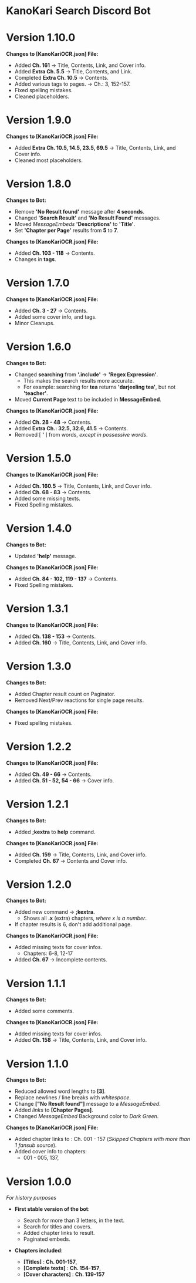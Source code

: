 # KanoKari Search Discord Bot

# Version 1.10.0
  **Changes to [KanoKariOCR.json] File:**
  - Added **Ch. 161** -> Title, Contents, Link, and Cover info.
  - Added **Extra Ch. 5.5** -> Title, Contents, and Link.
  - Completed **Extra Ch. 10.5** -> Contents.
  - Added various tags to pages. -> Ch.: 3, 152-157.
  - Fixed spelling mistakes.
  - Cleaned placeholders.

# Version 1.9.0
  **Changes to [KanoKariOCR.json] File:**
  - Added **Extra Ch. 10.5, 14.5, 23.5, 69.5** -> Title, Contents, Link, and Cover info.
  - Cleaned most placeholders.

# Version 1.8.0
  **Changes to Bot:**
  - Remove **'No Result found'** message after **4 seconds**.
  - Changed **'Search Result'** and **'No Result Found'** messages.
  - Moved *MessageEmbeds* **'Descriptions'** to **'Title'**.
  - Set **'Chapter per Page'** results from **5** to **7**.
  
  **Changes to [KanoKariOCR.json] File:**
  - Added **Ch. 103 - 118** -> Contents.
  - Changes in **tags**.

# Version 1.7.0
  **Changes to [KanoKariOCR.json] File:**
  - Added **Ch. 3 - 27** -> Contents.
  - Added some cover info, and tags.
  - Minor Cleanups.

# Version 1.6.0
  **Changes to Bot:**
  - Changed **searching** from **'.include'** -> **'Regex Expression'**.
    - This makes the search results more accurate.
	- For example: searching for **tea** returns **'darjeeling tea'**, but not **'teacher'**.
  - Moved **Current Page** text to be included in **MessageEmbed**.
  
  **Changes to [KanoKariOCR.json] File:**
  - Added **Ch. 28 - 48** -> Contents.
  - Added **Extra Ch.: 32.5, 32.6, 41.5** -> Contents.
  - Removed [ **'** ] from words, *except in possessive words*.
  
# Version 1.5.0
  **Changes to [KanoKariOCR.json] File:**
  - Added **Ch. 160.5** -> Title, Contents, Link, and Cover info.
  - Added **Ch. 68 - 83** -> Contents.
  - Added some missing texts.
  - Fixed Spelling mistakes.

# Version 1.4.0
  **Changes to Bot:**
  - Updated **'help'** message.
  
  **Changes to [KanoKariOCR.json] File:**
  - Added **Ch. 84 - 102, 119 - 137** -> Contents.
  - Fixed Spelling mistakes.

# Version 1.3.1
  **Changes to [KanoKariOCR.json] File:**
  - Added **Ch. 138 - 153** -> Contents.
  - Added **Ch. 160** -> Title, Contents, Link, and Cover info.

# Version 1.3.0
  **Changes to Bot:**
  - Added Chapter result count on Paginator.
  - Removed Next/Prev reactions for single page results.
	
  **Changes to [KanoKariOCR.json] File:**
  - Fixed spelling mistakes.

# Version 1.2.2
  **Changes to [KanoKariOCR.json] File:**
  - Added **Ch. 49 - 66** -> Contents.
  - Added **Ch. 51 - 52, 54 - 66** -> Cover info.

# Version 1.2.1
  **Changes to Bot:**
  - Added **;kextra** to **help** command.
	
  **Changes to [KanoKariOCR.json] File:**
  - Added **Ch. 159** -> Title, Contents, Link, and Cover info.
  - Completed **Ch. 67** -> Contents and Cover info.

# Version 1.2.0
  **Changes to Bot:**
  - Added new command -> **;kextra**.
    - Shows all **.x** (extra) chapters, *where x is a number*.
  - If chapter results is 6, don't add additional page.
	
  **Changes to [KanoKariOCR.json] File:**
  - Added missing texts for cover infos.
    - Chapters: 6-8, 12-17
  - Added **Ch. 67** -> Incomplete contents.

# Version 1.1.1
  **Changes to Bot:**
  - Added some comments.
	
  **Changes to [KanoKariOCR.json] File:**
  - Added missing texts for cover infos.
  - Added **Ch. 158** -> Title, Contents, Link, and Cover info.
	
# Version 1.1.0
  **Changes to Bot:**
  - Reduced allowed word lengths to **[3]**.
  - Replace newlines / line breaks with *whitespace*.
  - Change **["No Result found"]** message to a *MessageEmbed*.
  - Added *links* to **[Chapter Pages]**.
  - Changed *MessageEmbed* Background color to *Dark Green*.

  **Changes to [KanoKariOCR.json] File:**
  - Added chapter links to : Ch. 001 - 157 (*Skipped Chapters with more than 1 fansub source*).
  - Added cover info to chapters:
    - 001 - 005, 137,

# Version 1.0.0
  *For history purposes*
  
  - **First stable version of the bot**:
    - Search for more than 3 letters, in the text.
    - Search for titles and covers.
    - Added chapter links to result.
    - Paginated embeds.
	
  - **Chapters included**:
	- **[Titles]** : **Ch. 001-157**,
    - **[Complete texts]** : **Ch. 154-157**,
    - **[Cover characters]** : **Ch. 139-157**